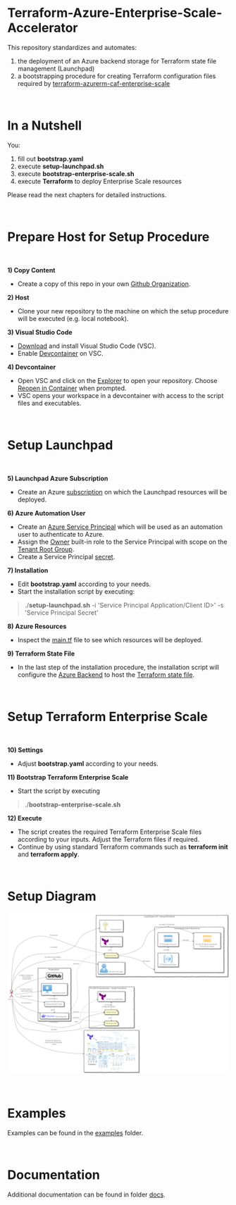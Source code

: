 # Terraform-Azure-Enterprise-Scale-Accelerator

This repository standardizes and automates:
1) the deployment of an Azure backend storage for Terraform state file management (Launchpad)
2) a bootstrapping procedure for creating Terraform configuration files required by [terraform-azurerm-caf-enterprise-scale](https://github.com/Azure/terraform-azurerm-caf-enterprise-scale)

</br>

# In a Nutshell

You:
1) fill out **bootstrap.yaml**
2) execute **setup-launchpad.sh**
3) execute **bootstrap-enterprise-scale.sh**
4) execute **Terraform** to deploy Enterprise Scale resources

Please read the next chapters for detailed instructions.

</br>

# Prepare Host for Setup Procedure

</br>

**1) Copy Content**
- Create a copy of this repo in your own [Github Organization](https://docs.github.com/en/organizations/collaborating-with-groups-in-organizations/about-organizations).

**2) Host**
- Clone your new repository to the machine on which the setup procedure will be executed (e.g. local notebook).

**3) Visual Studio Code**
- [Download](https://code.visualstudio.com/Download) and install Visual Studio Code (VSC).
- Enable [Devcontainer](https://code.visualstudio.com/docs/devcontainers/tutorial) on VSC.

**4) Devcontainer**
- Open VSC and click on the [Explorer](https://code.visualstudio.com/docs/getstarted/userinterface#_explorer) to open your repository. Choose [Reopen in Container](https://code.visualstudio.com/docs/devcontainers/create-dev-container#_add-configuration-files-to-a-repository) when prompted.
- VSC opens your workspace in a devcontainer with access to the script files and executables.

</br>

# Setup Launchpad

</br>

**5) Launchpad Azure Subscription**
- Create an Azure [subscription](https://learn.microsoft.com/en-us/azure/cost-management-billing/manage/create-subscription) on which the Launchpad resources will be deployed.

**6) Azure Automation User**
- Create an [Azure Service Principal](https://learn.microsoft.com/en-us/azure/active-directory/develop/howto-create-service-principal-portal) which will be used as an automation user to authenticate to Azure.
- Assign the [Owner](https://learn.microsoft.com/en-us/azure/role-based-access-control/built-in-roles) built-in role to the Service Principal with scope on the [Tenant Root Group](https://learn.microsoft.com/en-us/azure/governance/management-groups/overview).
- Create a Service Principal [secret](https://learn.microsoft.com/en-us/azure/active-directory/fundamentals/service-accounts-principal#service-principal-authentication).

**7) Installation**
- Edit **bootstrap.yaml** according to your needs.
- Start the installation script by executing:
> ./**setup-launchpad.sh** -i 'Service Principal Application/Client ID>' -s 'Service Principal Secret'


**8) Azure Resources**
- Inspect the [main.tf](https://github.com/rigydi/terraform-azurerm-launchpad/blob/main/main.tf) file to see which resources will be deployed.

**9) Terraform State File**
- In the last step of the installation procedure, the installation script will configure the [Azure Backend](https://developer.hashicorp.com/terraform/language/settings/backends/azurerm) to host the [Terraform state file](https://developer.hashicorp.com/terraform/language/state).

<br/>

# Setup Terraform Enterprise Scale
<br/>

**10) Settings**
- Adjust **bootstrap.yaml** according to your needs.

**11) Bootstrap Terraform Enterprise Scale**
- Start the script by executing
> ./**bootstrap-enterprise-scale.sh**

**12) Execute**
- The script creates the required Terraform Enterprise Scale files according to your inputs. Adjust the Terraform files if required.
- Continue by using standard Terraform commands such as **terraform init** and **terraform apply**.

</br>

# Setup Diagram

![Diagram](./docs/Diagram.svg "Diagram")

</br>

# Examples

Examples can be found in the [examples](./examples/) folder.

</br>

# Documentation

Additional documentation can be found in folder [docs](./docs).